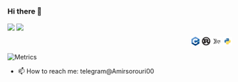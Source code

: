 ### Hi there 👋
<p>
  <img align="center" src="https://github-readme-stats.vercel.app/api?username=Amirsorouri00&theme=dracula&show_icons=true&count_private=true&include_all_commits=true&hide_border=true">
  <img align="center" src="https://github-readme-stats.vercel.app/api/top-langs/?username=Amirsorouri00&theme=dracula&layout=compact&hide_border=true">
</p>

<p align="right">
<code><img height="20" src="https://raw.githubusercontent.com/github/explore/80688e429a7d4ef2fca1e82350fe8e3517d3494d/topics/cpp/cpp.png"></code>
<code><img height="20" src="https://raw.githubusercontent.com/github/explore/80688e429a7d4ef2fca1e82350fe8e3517d3494d/topics/rust/rust.png"></code>
<code><img height="20" src="https://raw.githubusercontent.com/github/explore/80688e429a7d4ef2fca1e82350fe8e3517d3494d/topics/haskell/haskell.png"></code>
<code><img height="20" src="https://raw.githubusercontent.com/github/explore/80688e429a7d4ef2fca1e82350fe8e3517d3494d/topics/python/python.png"></code>
</p>

<!-- If you're using "main" as default branch -->
![Metrics](https://github.com/amirsorouri00/amirsorouri00/blob/main/github-metrics.svg)

- 📫 How to reach me: telegram@Amirsorouri00


<!--
**Amirsorouri00/Amirsorouri00** is a ✨ _special_ ✨ repository because its `README.md` (this file) appears on your GitHub profile.

[![Discord](https://img.shields.io/discord/611822838831251466?label=Discord)](https://discord.gg/GdzjVvD)
[![Twitter Follow](https://img.shields.io/twitter/follow/Qeenon.svg?style=social)](https://twitter.com/Qeenon)

Here are some ideas to get you started:

- 🔭 I’m currently working on ...
- 🌱 I’m currently learning ...
- 👯 I’m looking to collaborate on ...
- 🤔 I’m looking for help with ...
- 💬 Ask me about ...
- 📫 How to reach me: ...
- 😄 Pronouns: ...
- ⚡ Fun fact: ...
-->
